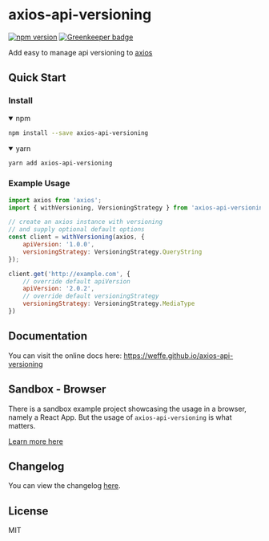 # axios-api-versioning

[![npm version](http://img.shields.io/npm/v/axios-api-versioning.svg)](https://npmjs.org/package/axios-api-versioning "View this project on npm")
[![Greenkeeper badge](https://badges.greenkeeper.io/Weffe/axios-api-versioning.svg)](https://greenkeeper.io/)

Add easy to manage api versioning to [axios](https://github.com/axios/axios)

## Quick Start

### Install

<details open>
<summary>npm</summary>

```bash
npm install --save axios-api-versioning
```
</details>

<details open>
<summary>yarn</summary>

```bash
yarn add axios-api-versioning
```
</details>

### Example Usage


```javascript
import axios from 'axios';
import { withVersioning, VersioningStrategy } from 'axios-api-versioning';

// create an axios instance with versioning
// and supply optional default options
const client = withVersioning(axios, {
    apiVersion: '1.0.0',
    versioningStrategy: VersioningStrategy.QueryString
});

client.get('http://example.com', {
    // override default apiVersion
    apiVersion: '2.0.2',
    // override default versioningStrategy
    versioningStrategy: VersioningStrategy.MediaType
})
```

## Documentation

You can visit the online docs here: https://weffe.github.io/axios-api-versioning

## Sandbox - Browser

There is a sandbox example project showcasing the usage in a browser, namely a React App.
But the usage of `axios-api-versioning` is what matters. 

[Learn more here](./sandbox/browser/README.md)

## Changelog

You can view the changelog [here](./CHANGELOG.md).

## License

MIT